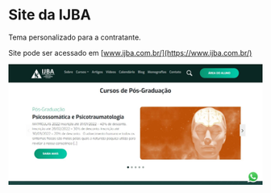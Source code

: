 # Site da IJBA
Tema personalizado para a contratante.

Site pode ser acessado em [www.ijba.com.br/](https://www.ijba.com.br/)

![Print do site da IJBA](/wp-content/themes/ijba/print.jpg)